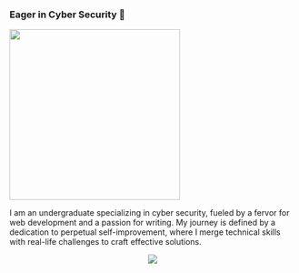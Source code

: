 ### Eager in Cyber Security 👤
<img src="https://github.com/romisaagadallah/romisaagadallah/assets/143289944/fa8fe92a-6edb-4191-89f0-f261f756d877" width="300" height="300">

I am an undergraduate specializing in cyber security, fueled by a fervor for web development and a passion for writing. My journey is defined by a dedication to perpetual self-improvement, where I merge technical skills with real-life challenges to craft effective solutions.

<p align="center">
  <a href="https://github.com/DenverCoder1/readme-typing-svg"><img src="https://readme-typing-svg.herokuapp.com/?lines=If%20you%20spend%20more%20on%20coffee%20than%20on%20IT%50Security;you%20will%20be%20hacked;&font=Fira%20Code&center=true&width=640&height=50&color=1338BE&vCenter=true&size=22"></a>
</p>
